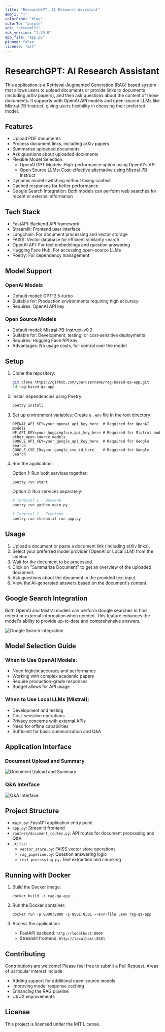 ```yaml
---
title: "ResearchGPT: AI Research Assistant"
emoji: "🚀"
colorFrom: "blue"
colorTo: "purple"
sdk: "streamlit"
sdk_version: "1.39.0"
app_file: "app.py"
pinned: false
license: "mit"
---
```


# ResearchGPT: AI Research Assistant

This application is a Retrieval-Augmented Generation (RAG) based system that allows users to upload documents or provide links to documents (including arXiv papers), and then ask questions about the content of those documents. It supports both OpenAI API models and open-source LLMs like Mistral-7B-Instruct, giving users flexibility in choosing their preferred model.

## Features

- Upload PDF documents
- Process document links, including arXiv papers
- Summarize uploaded documents
- Ask questions about uploaded documents
- Flexible Model Selection:
  - OpenAI GPT Models: High-performance option using OpenAI's API
  - Open Source LLMs: Cost-effective alternative using Mistral-7B-Instruct
- Dynamic model switching without losing context
- Cached responses for better performance
- Google Search Integration: Both models can perform web searches for recent or external information

## Tech Stack

- FastAPI: Backend API framework
- Streamlit: Frontend user interface
- Langchain: For document processing and vector storage
- FAISS: Vector database for efficient similarity search
- OpenAI API: For text embeddings and question answering
- Hugging Face Hub: For accessing open-source LLMs
- Poetry: For dependency management

## Model Support

### OpenAI Models
- Default model: GPT-3.5-turbo
- Suitable for: Production environments requiring high accuracy
- Requires: OpenAI API key

### Open Source Models
- Default model: Mistral-7B-Instruct-v0.3
- Suitable for: Development, testing, or cost-sensitive deployments
- Requires: Hugging Face API key
- Advantages: No usage costs, full control over the model

## Setup

1. Clone the repository:
   ```bash
   git clone https://github.com/yourusername/rag-based-qa-app.git
   cd rag-based-qa-app
   ```

2. Install dependencies using Poetry:
   ```bash
   poetry install
   ```

3. Set up environment variables:
   Create a `.env` file in the root directory:
   ```
   OPENAI_API_KEY=your_openai_api_key_here  # Required for OpenAI models
   HF_API_KEY=your_huggingface_api_key_here # Required for Mistral and other open-source models
   GOOGLE_API_KEY=your_google_api_key_here  # Required for Google Search
   GOOGLE_CSE_ID=your_google_cse_id_here    # Required for Google Search
   ```

4. Run the application:
   
   Option 1: Run both services together:
   ```bash
   poetry run start
   ```
   
   Option 2: Run services separately:
   ```bash
   # Terminal 1 - Backend
   poetry run python main.py
   
   # Terminal 2 - Frontend
   poetry run streamlit run app.py
   ```

## Usage

1. Upload a document or paste a document link (including arXiv links).
2. Select your preferred model provider (OpenAI or Local LLM) from the sidebar.
3. Wait for the document to be processed.
4. Click on "Summarize Document" to get an overview of the uploaded document.
5. Ask questions about the document in the provided text input.
6. View the AI-generated answers based on the document's content.

## Google Search Integration

Both OpenAI and Mistral models can perform Google searches to find recent or external information when needed. This feature enhances the model's ability to provide up-to-date and comprehensive answers.

![Google Search Integration](images/3.png)

## Model Selection Guide

### When to Use OpenAI Models:
- Need highest accuracy and performance
- Working with complex academic papers
- Require production-grade responses
- Budget allows for API usage

### When to Use Local LLMs (Mistral):
- Development and testing
- Cost-sensitive operations
- Privacy concerns with external APIs
- Need for offline capabilities
- Sufficient for basic summarization and Q&A

## Application Interface

### Document Upload and Summary
![Document Upload and Summary](images/1.png)

### Q&A Interface
![Q&A Interface](images/2.png)

## Project Structure

- `main.py`: FastAPI application entry point
- `app.py`: Streamlit frontend
- `routers/document_routes.py`: API routes for document processing and Q&A
- `utils/`:
  - `vector_store.py`: FAISS vector store operations
  - `rag_pipeline.py`: Question answering logic
  - `text_processing.py`: Text extraction and chunking

## Running with Docker

1. Build the Docker image:
   ```
   docker build -t rag-qa-app .
   ```

2. Run the Docker container:
   ```
   docker run -p 8000:8000 -p 8501:8501 --env-file .env rag-qa-app
   ```

3. Access the application:
   - FastAPI backend: `http://localhost:8000`
   - Streamlit frontend: `http://localhost:8501`

## Contributing

Contributions are welcome! Please feel free to submit a Pull Request. Areas of particular interest include:
- Adding support for additional open-source models
- Improving model response caching
- Enhancing the RAG pipeline
- UI/UX improvements

## License

This project is licensed under the MIT License.
